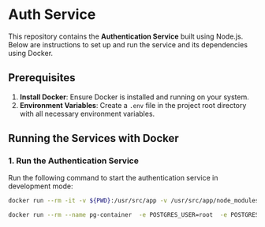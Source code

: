 # Auth Service

This repository contains the **Authentication Service** built using Node.js. Below are instructions to set up and run the service and its dependencies using Docker.

## Prerequisites

1. **Install Docker**: Ensure Docker is installed and running on your system.
2. **Environment Variables**: Create a `.env` file in the project root directory with all necessary environment variables.

## Running the Services with Docker

### 1. Run the Authentication Service

Run the following command to start the authentication service in development mode:

```bash
docker run --rm -it -v ${PWD}:/usr/src/app -v /usr/src/app/node_modules --env-file ${PWD}/.env /-p 5501:5501  -e NODE_ENV=development  auth-service:dev
```

```bash
docker run --rm --name pg-container  -e POSTGRES_USER=root  -e POSTGRES_PASSWORD=root  -v pgdata:/var/lib/postgresql/data  -p 5432:5432  -d postgres
```
